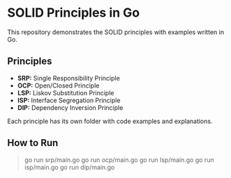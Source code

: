 # SOLID Principles in Go

This repository demonstrates the SOLID principles with examples written in Go.

## Principles
- **SRP:** Single Responsibility Principle
- **OCP:** Open/Closed Principle
- **LSP:** Liskov Substitution Principle
- **ISP:** Interface Segregation Principle
- **DIP:** Dependency Inversion Principle

Each principle has its own folder with code examples and explanations.

## How to Run

> go run srp/main.go
> go run ocp/main.go
> go run lsp/main.go
> go run isp/main.go
> go run dip/main.go
